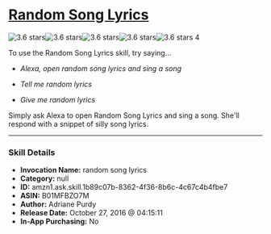 # [Random Song Lyrics](http://alexa.amazon.com/#skills/amzn1.ask.skill.1b89c07b-8362-4f36-8b6c-4c67c4b4fbe7)
![3.6 stars](../../images/ic_star_black_18dp_1x.png)![3.6 stars](../../images/ic_star_black_18dp_1x.png)![3.6 stars](../../images/ic_star_black_18dp_1x.png)![3.6 stars](../../images/ic_star_half_black_18dp_1x.png)![3.6 stars](../../images/ic_star_border_black_18dp_1x.png) 4

To use the Random Song Lyrics skill, try saying...

* *Alexa, open random song lyrics and sing a song*

* *Tell me random lyrics*

* *Give me random lyrics*

Simply ask Alexa to open Random Song Lyrics and sing a song. She'll respond with a snippet of silly song lyrics.

***

### Skill Details

* **Invocation Name:** random song lyrics
* **Category:** null
* **ID:** amzn1.ask.skill.1b89c07b-8362-4f36-8b6c-4c67c4b4fbe7
* **ASIN:** B01MFBZO7M
* **Author:** Adriane Purdy
* **Release Date:** October 27, 2016 @ 04:15:11
* **In-App Purchasing:** No
